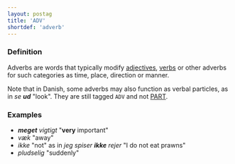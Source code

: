 ```yaml
---
layout: postag
title: 'ADV'
shortdef: 'adverb'
---
```


### Definition

Adverbs are words that typically modify [adjectives](ADJ),
[verbs](VERB) or other adverbs for such categories as time, place,
direction or manner.

Note that in Danish, some adverbs may also function as
verbal particles, as in _se <b>ud</b>_ "look".  They
are still tagged `ADV` and not [PART]().

### Examples

- _<b>meget</b> vigtigt_ "<b>very</b> important"
- _væk_ "away"
- _ikke_ "not" as in _jeg spiser <b>ikke</b> rejer_ "I do not eat prawns"
- _pludselig_ "suddenly"
<!-- Interlanguage links updated Út 9. května 2023, 20:03:22 CEST -->

